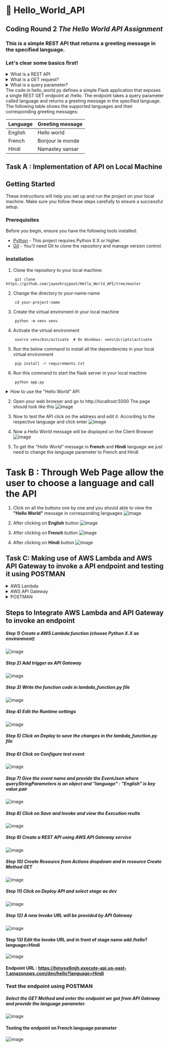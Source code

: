 # 📌 Hello_World_API
## Coding Round 2 _**The Hello World API Assignment**_
### This is a simple REST API that returns a greeting message in the specified language.
### Let's clear some basics first!
<details>

<summary>What is a REST API</summary>
A REST API is a way of accessing and interacting with data over the internet. REST stands for Representational 
State Transfer, and it is a set of architectural principles for designing web services.
</details>
<details><summary>What is a GET request?</summary>
A GET request is a HTTP request that is used to retrieve data from a server. The /hello endpoint in this API uses a GET request to get the greeting message for the specified language.
</details>
<details>
    <summary>What is a query parameter?</summary>
    A query parameter is a piece of information that is appended to the URL of a web request. The language query parameter in this API is used to specify the language of the greeting message.
</details>
The code in hello_world.py defines a simple Flask application that exposes a single REST GET endpoint at /hello. The endpoint takes a query parameter called language and returns a greeting message in the specified language. The following table shows the supported languages and their corresponding greeting messages:


| Language |    Greeting message |
|----------|   ------------------|
| English  |    Hello world      |
| French   |    Bonjour le monde | 
| Hindi	   |    Namastey sansar  |



## Task A : Implementation of API on Local Machine
## Getting Started

These instructions will help you set up and run the project on your local machine. Make sure you follow these steps carefully to ensure a successful setup.

### Prerequisites

Before you begin, ensure you have the following tools installed:

- [Python](https://www.python.org/downloads/) - This project requires Python X.X or higher.
- [Git](https://git-scm.com/downloads) - You'll need Git to clone the repository and manage version control.

### Installation

1. Clone the repository to your local machine:

```
    git clone https://github.com/jayeshrajpoot/Hello_World_API/tree/master
```
2. Change the directory to your-name-name
```
    cd your-project-name
```
3. Create the virtual enviroment in your local machine
```
    python -m venv venv
```
4. Activate the virtual environment
```
    source venv/bin/activate  # On Windows: venv\Scripts\activate
```
5. Run the below command to install all the dependencies in your local virtual environment
```
    pip install -r requirements.txt
```
6. Run this command to start the flask server in your local machine
```
    python app.py
```
<details>
    <summary>How to use the "Hello World" API</summary>
To use the "Hello World" API, you can use a web browser or a REST client.

To use a web browser, open the following URL in your browser:

http://localhost:5000/hello?language=English

The language parameter should be set to the language of the greeting message you want to receive. For example, to get a greeting message in French, you would use the following URL:

http://localhost:5000/hello?language=French

To use a REST client, you can use the following request:

GET http://localhost:5000/hello?language=English

The response will be a JSON object with the following structure:
{
"message": "Hello world"
}
</details>

2. Open your web browser and go to http://localhost:5000 The page should look like this
![image](https://github.com/jayeshrajpoot/Hello_World_API/assets/53878260/a78411d9-ae2c-408f-b31c-bf0f3b35f6d5)


3. Now to test the API click on the address and edit it. According to the respective language and click enter 
![image](https://github.com/jayeshrajpoot/Hello_World_API/assets/53878260/0df61883-0fdc-4e4c-9e55-1d9ad11620e4)

4. Now a Hello World message will be displayed on the Client Browser 
![image](https://github.com/jayeshrajpoot/Hello_World_API/assets/53878260/63c8bbd1-048a-4207-b5b9-6fdf73138d13)

6. To get the _"Hello World"_ message in **French** and **Hindi** language we just need to change the language parameter to French and Hindi
# Task B : Through Web Page allow the user to choose a language and call the API

1. Click on all the buttons one by one and you should able to view the **"Hello World"** message in corresponding languages
![image](https://github.com/jayeshrajpoot/Hello_World_API/assets/53878260/7e945047-101e-4ba4-8ada-02957e8a6f69)

2. After clicking on **English** button
![image](https://github.com/jayeshrajpoot/Hello_World_API/assets/53878260/33411b8b-aeb9-49b9-a5c2-42cc1ec942c4)

3. After clicking on **French** button
![image](https://github.com/jayeshrajpoot/Hello_World_API/assets/53878260/eb5c6650-0095-4434-962e-cc160f3a6584)

4. After clicking on **Hindi** button
![image](https://github.com/jayeshrajpoot/Hello_World_API/assets/53878260/94c0f396-f20e-42eb-b668-7f3a4c0dabe1)

## Task C: Making use of AWS Lambda and AWS API Gateway to invoke a API endpoint and testing it using POSTMAN  
<details>
    <summary>AWS Lambda</summary>
    AWS Lambda is a serverless computing service that allows you to run code without provisioning or managing servers. Lambda functions can be triggered by events, such as HTTP requests, database changes, or file uploads.
</details>
    <details>
    <summary>AWS API Gateway</summary>
    AWS API Gateway is a fully managed service that makes it easy to create, publish, maintain, monitor, and secure APIs. API Gateway can be used to expose your Lambda functions to the public or to other AWS services.
</details>
<details>
    <summary>POSTMAN</summary>
    POSTMAN is a popular API development and testing tool. POSTMAN allows you to send HTTP requests to APIs, view the response, and debug errors.
</details>

## Steps to Integrate AWS Lambda and API Gateway to invoke an endpoint 
##### Step 1) Create a AWS Lambda function (choose Python X.X as environment)
![image](https://github.com/jayeshrajpoot/Hello_World_API/assets/53878260/d1555cf0-8426-4129-9198-d12c36920408)

##### Step 2) Add trigger as API Gateway
![image](https://github.com/jayeshrajpoot/Hello_World_API/assets/53878260/8e077d45-d250-4b81-96e7-6fe02965b743)

##### Step 3) Write the function code in lambda_function.py file
![image](https://github.com/jayeshrajpoot/Hello_World_API/assets/53878260/bfe1a359-9006-4ae1-bfe7-aefe12c9e1a3)

##### Step 4) Edit the Runtime settings 
![image](https://github.com/jayeshrajpoot/Hello_World_API/assets/53878260/32a2a408-1426-4cfc-887f-d3ac0b9cd1c4)

##### Step 5) Click on Deploy to save the changes in the lambda_function.py file
##### Step 6) Click on Configure test event 
![image](https://github.com/jayeshrajpoot/Hello_World_API/assets/53878260/3bcdfe3a-df6f-4d7c-b413-b0f279a66e79)

##### Step 7) Give the event name and provide the EventJson where queryStringParameters is an object and "language" : "English" is key value pair
![image](https://github.com/jayeshrajpoot/Hello_World_API/assets/53878260/b1ac422b-5c5d-45f0-90db-222a720b76bc)

##### Step 8) Click on Save and Invoke and view the Execution reults
![image](https://github.com/jayeshrajpoot/Hello_World_API/assets/53878260/727f396b-c1b0-4188-880b-d6f2b42e3730)

##### Step 9) Create a REST API using AWS API Gateway service
![image](https://github.com/jayeshrajpoot/Hello_World_API/assets/53878260/c3fb2c53-b16e-4b49-8c8b-b0de736c1309)

##### Step 10) Create Resource from Actions dropdown and in resource Create Method GET
![image](https://github.com/jayeshrajpoot/Hello_World_API/assets/53878260/fd70c727-dd37-406e-8d1e-9db64aaecc18)

##### Step 11) Click on Deploy API and select stage as dev
![image](https://github.com/jayeshrajpoot/Hello_World_API/assets/53878260/5bb16688-5452-4312-98be-098fe1e57c3a)

##### Step 12) A new Invoke URL will be provided by API Gateway
![image](https://github.com/jayeshrajpoot/Hello_World_API/assets/53878260/9c2d5de9-8fb2-4cd2-b281-4556a73aa748)

#### Step 13) Edit the Invoke URL and in front of stage name add /hello?language=Hindi
![image](https://github.com/jayeshrajpoot/Hello_World_API/assets/53878260/31623908-4dcc-48d9-b2a5-e6786bb78355)

#### Endpoint URL : https://hinysx6mjh.execute-api.us-east-1.amazonaws.com/dev/hello?language=Hindi

### Test the endpoint using POSTMAN

##### Select the GET Method and enter the endpoint we got from API Gateway and provide the language parameter.
![image](https://github.com/jayeshrajpoot/Hello_World_API/assets/53878260/b29aaaf5-144a-4160-8519-a004959583e9)

#### Testing the endpoint on French language parameter
![image](https://github.com/jayeshrajpoot/Hello_World_API/assets/53878260/3f6ddd9b-1d03-47f4-8062-d5666041853a)

